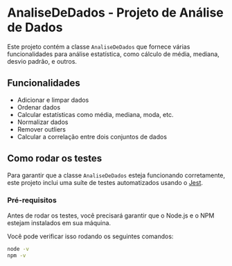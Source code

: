 # AnaliseDeDados - Projeto de Análise de Dados

Este projeto contém a classe `AnaliseDeDados` que fornece várias funcionalidades para análise estatística, como cálculo de média, mediana, desvio padrão, e outros.

## Funcionalidades

- Adicionar e limpar dados
- Ordenar dados
- Calcular estatísticas como média, mediana, moda, etc.
- Normalizar dados
- Remover outliers
- Calcular a correlação entre dois conjuntos de dados

## Como rodar os testes

Para garantir que a classe `AnaliseDeDados` esteja funcionando corretamente, este projeto inclui uma suíte de testes automatizados usando o [Jest](https://jestjs.io/).

### Pré-requisitos

Antes de rodar os testes, você precisará garantir que o Node.js e o NPM estejam instalados em sua máquina.

Você pode verificar isso rodando os seguintes comandos:

```bash
node -v
npm -v
